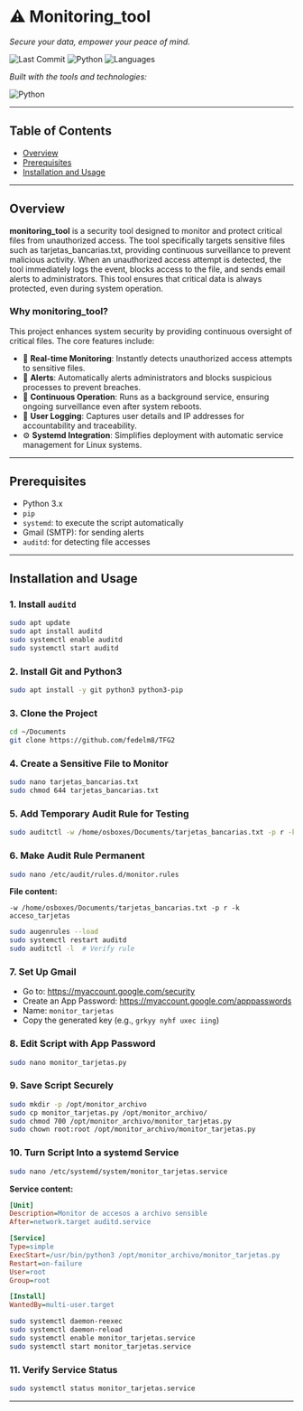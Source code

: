 
# ⚠️ Monitoring_tool

*Secure your data, empower your peace of mind.*

![Last Commit](https://img.shields.io/badge/last%20commit-today-brightgreen)
![Python](https://img.shields.io/badge/python-100%25-blue)
![Languages](https://img.shields.io/badge/languages-1-blue)

_Built with the tools and technologies:_

![Python](https://img.shields.io/badge/-Python-3776AB?style=for-the-badge&logo=python&logoColor=white)

---

## Table of Contents

- [Overview](#overview)
- [Prerequisites](#prerequisites)
- [Installation and Usage](#installation-and-usage)

---

## Overview

**monitoring_tool** is a security tool designed to monitor and protect critical files from unauthorized access. The tool specifically targets sensitive files such as tarjetas_bancarias.txt, providing continuous surveillance to prevent malicious activity. When an unauthorized access attempt is detected, the tool immediately logs the event, blocks access to the file, and sends email alerts to administrators. This tool ensures that critical data is always protected, even during system operation.

### Why monitoring_tool?

This project enhances system security by providing continuous oversight of critical files. The core features include:

- 🔐 **Real-time Monitoring**: Instantly detects unauthorized access attempts to sensitive files.
- 🚨 **Alerts**: Automatically alerts administrators and blocks suspicious processes to prevent breaches.
- 🔄 **Continuous Operation**: Runs as a background service, ensuring ongoing surveillance even after system reboots.
- 👤 **User Logging**: Captures user details and IP addresses for accountability and traceability.
- ⚙️ **Systemd Integration**: Simplifies deployment with automatic service management for Linux systems.

---

## Prerequisites

- Python 3.x  
- `pip`  
- `systemd`: to execute the script automatically  
- Gmail (SMTP): for sending alerts  
- `auditd`: for detecting file accesses  

---

## Installation and Usage


### 1. Install `auditd`

```bash
sudo apt update
sudo apt install auditd
sudo systemctl enable auditd
sudo systemctl start auditd
```

### 2. Install Git and Python3

```bash
sudo apt install -y git python3 python3-pip
```

### 3. Clone the Project

```bash
cd ~/Documents
git clone https://github.com/fedelm8/TFG2
```

### 4. Create a Sensitive File to Monitor

```bash
sudo nano tarjetas_bancarias.txt
sudo chmod 644 tarjetas_bancarias.txt
```

### 5. Add Temporary Audit Rule for Testing

```bash
sudo auditctl -w /home/osboxes/Documents/tarjetas_bancarias.txt -p r -k acceso_tarjetas
```

### 6. Make Audit Rule Permanent

```bash
sudo nano /etc/audit/rules.d/monitor.rules
```

**File content:**
```
-w /home/osboxes/Documents/tarjetas_bancarias.txt -p r -k acceso_tarjetas
```

```bash
sudo augenrules --load
sudo systemctl restart auditd
sudo auditctl -l  # Verify rule
```

### 7. Set Up Gmail

- Go to: https://myaccount.google.com/security  
- Create an App Password: https://myaccount.google.com/apppasswords  
- Name: `monitor_tarjetas`  
- Copy the generated key (e.g., `grkyy nyhf uxec iing`)

### 8. Edit Script with App Password

```bash
sudo nano monitor_tarjetas.py
```

### 9. Save Script Securely

```bash
sudo mkdir -p /opt/monitor_archivo
sudo cp monitor_tarjetas.py /opt/monitor_archivo/
sudo chmod 700 /opt/monitor_archivo/monitor_tarjetas.py
sudo chown root:root /opt/monitor_archivo/monitor_tarjetas.py
```

### 10. Turn Script Into a systemd Service

```bash
sudo nano /etc/systemd/system/monitor_tarjetas.service
```

**Service content:**
```ini
[Unit]
Description=Monitor de accesos a archivo sensible
After=network.target auditd.service

[Service]
Type=simple
ExecStart=/usr/bin/python3 /opt/monitor_archivo/monitor_tarjetas.py
Restart=on-failure
User=root
Group=root

[Install]
WantedBy=multi-user.target
```

```bash
sudo systemctl daemon-reexec
sudo systemctl daemon-reload
sudo systemctl enable monitor_tarjetas.service
sudo systemctl start monitor_tarjetas.service
```

### 11. Verify Service Status

```bash
sudo systemctl status monitor_tarjetas.service
```

---

